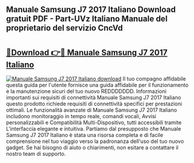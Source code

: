## Manuale Samsung J7 2017 Italiano Download gratuit PDF - Part-UVz Italiano Manuale del proprietario del servizio CncVd

# <h2><a href="http://dfel32.blite.top/?on=Manuale+Samsung+J7+2017+Italiano">🔗Download 👉🔴 Manuale Samsung J7 2017 Italiano</a></h2>

[![Manuale Samsung J7 2017 Italiano download](https://i.imgur.com/lujVjoI.png)](http://dfel32.blite.top/?on=Manuale+Samsung+J7+2017+Italiano)
Il tuo compagno affidabile questa guida per l'utente fornisce una guida affidabile per il funzionamento e la manutenzione sicuri del tuo nuovo REDDDDDDD. Informazioni importanti sui requisiti di connettività Manuale Samsung J7 2017 Italiano questo prodotto richiede requisiti di connettività specifici per prestazioni ottimali. Le funzionalità avanzate di Manuale Samsung J7 2017 Italiano includono monitoraggio in tempo reale, comandi vocali, Avvisi personalizzabili e Compatibilità Multi-Dispositivo, tutti accessibili tramite L'interfaccia elegante e intuitiva. Partiamo dal presupposto che Manuale Samsung J7 2017 Italiano è stata una risorsa completa e di facile comprensione nel tuo viaggio verso la padronanza dell'uso del tuo nuovo gadget. Se hai bisogno di aiuto o chiarimenti, non esitare a contattare il nostro team di supporto.
